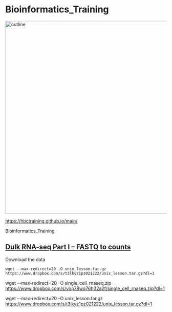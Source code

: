 # Bioinformatics_Training

<img src="https://hbctraining.github.io/main/img/Teaching_organization_greyscale_exterior_arrows_questions.png" alt="outline" width="600"/>

https://hbctraining.github.io/main/


Bioinformatics_Training




## [Dulk RNA-seq Part I – FASTQ to counts](https://hbctraining.github.io/Intro-to-rnaseq-fasrc-salmon-flipped/schedule/links-to-lessons.html)
 
Download the data 

`wget --max-redirect=20 -O unix_lesson.tar.gz https://www.dropbox.com/s/t3lkyz1pz021222/unix_lesson.tar.gz?dl=1`


wget --max-redirect=20 -O single_cell_rnaseq.zip https://www.dropbox.com/s/vop78wq76h02a2f/single_cell_rnaseq.zip?dl=1


wget --max-redirect=20 -O unix_lesson.tar.gz https://www.dropbox.com/s/t3lkyz1pz021222/unix_lesson.tar.gz?dl=1
